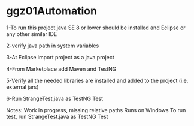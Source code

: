 # ggz01Automation



1-To run this project java SE 8 or lower should be installed and Eclipse or any other similar IDE

2-verify java path in system variables

3-At Eclipse import project as a java project 

4-From Marketplace add Maven and TestNG

5-Verify all the needed libraries are installed and added to the project (i.e. external jars)

6-Run StrangeTest.java as TestNG Test


Notes:
Work in progress, missing relative paths
Runs on Windows
To run test, run StrangeTest.java as TestNG Test

